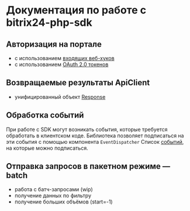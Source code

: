 Документация по работе с bitrix24-php-sdk 
=============================================

## Авторизация на портале
- с использованием [входящих веб-хуков](Core/Auth/auth.md)
- с использованием [OAuth 2.0 токенов](Core/Auth/auth.md#подключение-к-битрикс24-с-использованием-oauth-20)

## Возвращаемые результаты ApiClient
- унифицированный объект [Response](Core/Response/response.md) 

## Обработка событий
При работе с SDK могут возникать события, которые требуется обработать в клиентском коде.
Библиотека позволяет подписаться на эти события с помощью компонента `EventDispatcher`
Список [событий](Core/Events/events.md), на которые можно подписаться.

## Отправка запросов в пакетном режиме — batch
- работа с батч-запросами (wip)
- получение данных по фильтру
- получение больших объёмов (start=-1)
   